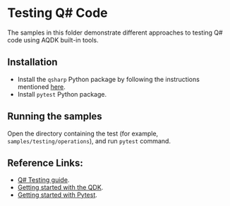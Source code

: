 # Testing Q# Code

The samples in this folder demonstrate different approaches to testing Q# code using AQDK built-in tools.

## Installation
- Install the `qsharp` Python package by following the instructions mentioned [here](https://learn.microsoft.com/azure/quantum/install-overview-qdk#add-support-for-python-and-jupyter-notebooks).
- Install `pytest` Python package.

## Running the samples
Open the directory containing the test (for example, `samples/testing/operations`), and run `pytest` command.

## Reference Links:
- [Q# Testing guide](https://learn.microsoft.com/azure/quantum/user-guide/testing-debugging).
- [Getting started with the QDK](https://learn.microsoft.com/azure/quantum/install-overview-qdk).
- [Getting started with Pytest](https://docs.pytest.org/en/stable/getting-started.html).
